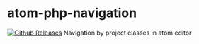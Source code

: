 # atom-php-navigation
[![Github Releases](https://img.shields.io/github/downloads/atom/atom/latest/total.svg)]()
Navigation by project classes in atom editor
